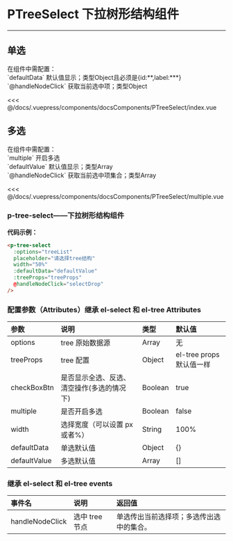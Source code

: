 # PTreeSelect 下拉树形结构组件

---

## 单选

<common-code-format>
  <docsComponents-PTreeSelect-index slot="source"></docsComponents-PTreeSelect-index>
  在组件中需配置：<br/>
`defaultData` 默认值显示；类型Object且必须是{id:**,label:***}<br/>
`@handleNodeClick` 获取当前选中项；类型Object

<<< @/docs/.vuepress/components/docsComponents/PTreeSelect/index.vue
</common-code-format>

## 多选

<common-code-format>
  <docsComponents-PTreeSelect-multiple slot="source"></docsComponents-PTreeSelect-multiple>
  在组件中需配置：<br/>
`multiple` 开启多选<br/>
`defaultValue` 默认值显示；类型Array<br/>
`@handleNodeClick` 获取当前选中项集合；类型Array

<<< @/docs/.vuepress/components/docsComponents/PTreeSelect/multiple.vue
</common-code-format>

### p-tree-select——下拉树形结构组件

**代码示例：**

```html
<p-tree-select
  :options="treeList"
  placeholder="请选择tree结构"
  width="50%"
  :defaultData="defaultValue"
  :treeProps="treeProps"
  @handleNodeClick="selectDrop"
/>
```

### 配置参数（Attributes）继承 el-select 和 el-tree Attributes

| 参数         | 说明                                       | 类型    | 默认值                   |
| :----------- | :----------------------------------------- | :------ | :----------------------- |
| options      | tree 原始数据源                            | Array   | 无                       |
| treeProps    | tree 配置                                  | Object  | el-tree props 默认值一样 |
| checkBoxBtn  | 是否显示全选、反选、清空操作(多选的情况下) | Boolean | true                     |
| multiple     | 是否开启多选                               | Boolean | false                    |
| width        | 选择宽度（可以设置 px 或者%）              | String  | 100%                     |
| defaultData  | 单选默认值                                 | Object  | {}                       |
| defaultValue | 多选默认值                                 | Array   | []                       |

### 继承 el-select 和 el-tree events

| 事件名          | 说明           | 返回值                                   |
| :-------------- | :------------- | :--------------------------------------- |
| handleNodeClick | 选中 tree 节点 | 单选传出当前选择项；多选传出选中的集合。 |
